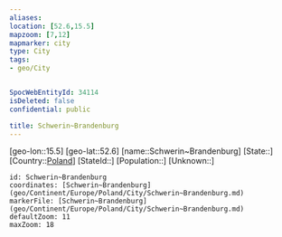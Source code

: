 ```yaml
---
aliases: 
location: [52.6,15.5]
mapzoom: [7,12] 
mapmarker: city 
type: City
tags:
- geo/City


SpocWebEntityId: 34114
isDeleted: false
confidential: public

title: Schwerin~Brandenburg
---
```

[geo-lon::15.5]
[geo-lat::52.6]
[name::Schwerin~Brandenburg]
[State::]
[Country::[Poland](geo/Continent/Europe/Poland.md)]
[StateId::]
[Population::]
[Unknown::]


```leaflet
id: Schwerin~Brandenburg
coordinates: [Schwerin~Brandenburg](geo/Continent/Europe/Poland/City/Schwerin~Brandenburg.md)
markerFile: [Schwerin~Brandenburg](geo/Continent/Europe/Poland/City/Schwerin~Brandenburg.md)
defaultZoom: 11 
maxZoom: 18
```


